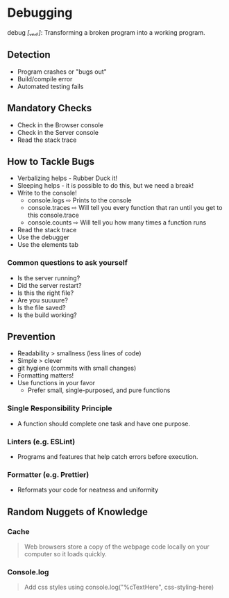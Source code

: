 # Debugging
debug *[ᵥₑᵣᵦ]*: Transforming a broken program into a working program.
## Detection
- Program crashes or "bugs out"
- Build/compile error
- Automated testing fails

## Mandatory Checks
- Check in the Browser console
- Check in the Server console
- Read the stack trace

## How to Tackle Bugs
- Verbalizing helps - Rubber Duck it!
- Sleeping helps - it is possible to do this, but we need a break!
- Write to the console!
    - console.logs
        &#8680; Prints to the console
    - console.traces
        &#8680; Will tell you every function that ran until you get to this
        console.trace
    - console.counts
        &#8680; Will tell you how many times a function runs
- Read the stack trace
- Use the debugger
- Use the elements tab
### Common questions to ask yourself
* Is the server running?
* Did the server restart?
* Is this the right file?
* Are you suuuure?
* Is the file saved?
* Is the build working?

## Prevention
- Readability > smallness (less lines of code)
- Simple > clever
- git hygiene (commits with small changes)
- Formatting matters!
- Use functions in your favor
    - Prefer small, single-purposed, and pure functions

### Single Responsibility Principle
- A function should complete one task and have one purpose.

### Linters (e.g. ESLint)
- Programs and features that help catch errors before execution.

### Formatter (e.g. Prettier)
- Reformats your code for neatness and uniformity

## Random Nuggets of Knowledge

### Cache
>Web browsers store a copy of the webpage code locally on your computer so it
loads quickly.

### Console.log
>Add css styles using console.log("%cTextHere", css-styling-here)

<!--@nested-tags:debugging-->
